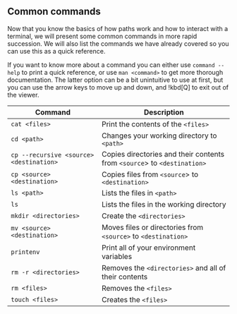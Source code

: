 ## Common commands

Now that you know the basics of how paths work and how to interact with a terminal, we will present some common commands in more rapid succession. We will also list the commands we have already covered so you can use this as a quick reference.

If you want to know more about a command you can either use `command --help` to print a quick reference, or use `man <command>` to get more thorough documentation. The latter option can be a bit unintuitive to use at first, but you can use the arrow keys to move up and down, and !kbd[Q] to exit out of the viewer.

| Command                                 | Description                                                              |
|-----------------------------------------|--------------------------------------------------------------------------|
| `cat <files>`                           | Print the contents of the `<files>`                                      |
| `cd <path>`                             | Changes your working directory to `<path>`                               |
| `cp --recursive <source> <destination>` | Copies directories and their contents from `<source`> to `<destination>` |
| `cp <source> <destination>`             | Copies files from `<source`> to `<destination>`                          |
| `ls <path>`                             | Lists the files in `<path>`                                              |
| `ls`                                    | Lists the files in the working directory                                 |
| `mkdir <directories>`                   | Create the `<directories>`                                               |
| `mv <source> <destination>`             | Moves files or directories from `<source>` to `<destination>`            |
| `printenv`                              | Print all of your environment variables                                  |
| `rm -r <directories>`                   | Removes the `<directories>` and all of their contents                    |
| `rm <files>`                            | Removes the `<files>`                                                    |
| `touch <files>`                         | Creates the `<files>`                                                    |
